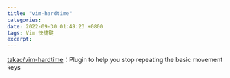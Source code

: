 ```yaml
---
title: "vim-hardtime"
categories: 
date: 2022-09-30 01:49:23 +0800
tags: Vim 快捷键
excerpt: 
---
```



[takac/vim-hardtime](https://github.com/takac/vim-hardtime)：Plugin to help you stop repeating the basic movement keys















